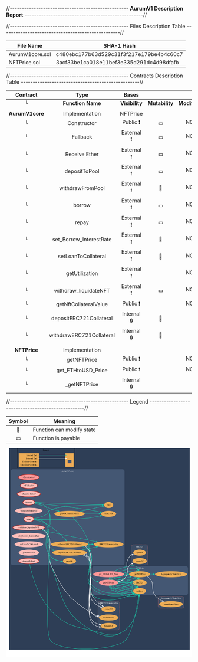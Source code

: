 //-------------------------------------------------- **AurumV1 Description Report** --------------------------------------------------//

//-------------------------------------------------- Files Description Table --------------------------------------------------//

|  File Name  |  SHA-1 Hash  |
|-------------|--------------|
| AurumV1core.sol | c480ebc177b63d529c31f3f217e179be4b4c60c7 |
| NFTPrice.sol | 3acf33be1ca018e11bef3e335d291dc4d98dfafb |

//-------------------------------------------------- Contracts Description Table --------------------------------------------------//

|  Contract  |         Type        |       Bases      |                  |                 |
|:----------:|:-------------------:|:----------------:|:----------------:|:---------------:|
|     └      |  **Function Name**  |  **Visibility**  |  **Mutability**  |  **Modifiers**  |
|            |                     |                  |                  |                 |
| **AurumV1core** | Implementation | NFTPrice         |                  |                 |
| └ | Constructor | Public ❗️ |  💵 |NO❗️ |
| └ | Fallback | External ❗️ |  💵 |NO❗️ |
| └ | Receive Ether | External ❗️ |  💵 |NO❗️ |
| └ | depositToPool | External ❗️ |  💵 |NO❗️ |
| └ | withdrawFromPool | External ❗️ | 🛑  |NO❗️ |
| └ | borrow | External ❗️ |  💵 |NO❗️ |
| └ | repay | External ❗️ |  💵 |NO❗️ |
| └ | set_Borrow_InterestRate | External ❗️ | 🛑  |NO❗️ |
| └ | setLoanToCollateral | External ❗️ | 🛑  |NO❗️ |
| └ | getUtilization | External ❗️ |   |NO❗️ |
| └ | withdraw_liquidateNFT | External ❗️ |  💵 |NO❗️ |
| └ | getNftCollateralValue | Public ❗️ |   |NO❗️ |
| └ | depositERC721Collateral | Internal 🔒 | 🛑  | |
| └ | withdrawERC721Collateral | Internal 🔒 | 🛑  | |
|            |                     |                  |                  |                 |
| **NFTPrice** | Implementation |                  |                  |                 |
| └ | getNFTPrice | Public ❗️ |   |NO❗️ |
| └ | get_ETHtoUSD_Price | Public ❗️ |   |NO❗️ |
| └ | _getNFTPrice | Internal 🔒 |   | |

//-------------------------------------------------- Legend --------------------------------------------------//

|  Symbol  |  Meaning  |
|:--------:|-----------|
|    🛑    | Function can modify state |
|    💵    | Function is payable |


![](./schema.svg)

